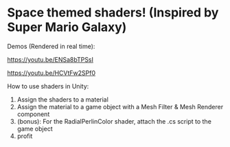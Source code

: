 # Space themed shaders! (Inspired by Super Mario Galaxy)

Demos (Rendered in real time):

https://youtu.be/ENSa8bTPSsI

https://youtu.be/HCVtFw2SPf0


How to use shaders in Unity:
1. Assign the shaders to a material
1. Assign the material to a game object with a Mesh Filter & Mesh Renderer component
1. (bonus): For the RadialPerlinColor shader, attach the .cs script to the game object
1. profit
